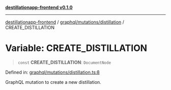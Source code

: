 [**destillationapp-frontend v0.1.0**](../../../../README.md)

***

[destillationapp-frontend](../../../../modules.md) / [graphql/mutations/distillation](../README.md) / CREATE\_DISTILLATION

# Variable: CREATE\_DISTILLATION

> `const` **CREATE\_DISTILLATION**: `DocumentNode`

Defined in: [graphql/mutations/distillation.ts:8](https://github.com/DestillApp/main/blob/ec2df52a50a22efb35f12a0243274f6d03fbca52/frontend/src/graphql/mutations/distillation.ts#L8)

GraphQL mutation to create a new distillation.
